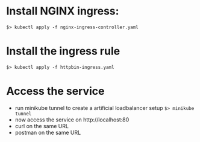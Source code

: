 # Install NGINX ingress:

``` $> kubectl apply -f nginx-ingress-controller.yaml ```

# Install the ingress rule

``` $> kubectl apply -f httpbin-ingress.yaml ```

# Access the service
* run minikube tunnel to create a artificial loadbalancer setup  ``` $> minikube tunnel ```
* now access the service on http://localhost:80
* curl on the same URL
* postman on the same URL    



